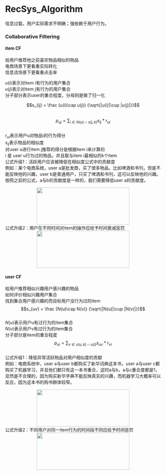 # RecSys_Algorithm

信息过载，用户实际需求不明确；强依赖于用户行为。  

### Collaborative Filtering
#### item CF

给用户推荐他之前喜欢物品相似的物品  
电商场景下更看重实际转化  
信息流场景下更看重点击率  

$u(i)$表示对item i有行为的用户集合  
$u(j)$表示对item j有行为的用户集合  
分子部分表示user的重合程度，分母则是做了归一化  

$$s_{ij} = \frac {u(i)\cap u(j)} {\sqrt{|u(i)|\cup |u(j)|}}$$  
$$p_{uj} = \sum_{i\in N(u) \cap s(j,k)} {s_{ij} * r_{ui}}$$  
$r_{ui}$表示用户u对物品i的行为得分  
$s_{ij}$表示物品的相似度  
对user u进行item j推荐的得分是根据item i来计算的  
i 是 user u行为过的物品，并且取与item i最相似的k个item  
公式升级1：活跃用户应该被降低在相似度公式中的贡献度  
例如：某个电商系统，user a是批发商，买了很多物品，比如啤酒和书刊，但是不能反映他的兴趣，user b是普通用户，只买了啤酒和书刊，这可以反映他的兴趣。按照之前的公式，a与b的贡献度是一样的，我们需要降低user a的贡献度。  
<div align=center><img src="https://github.com/TripleHack/RecSys_Algorithm/blob/master/RecSys公式/2.1.3.png" width="300" height="120" /></div>  
公式升级2：用户在不同时间对item的操作应给予时间衰减惩罚  
<div align=center><img src="https://github.com/TripleHack/RecSys_Algorithm/blob/master/RecSys公式/2.1.4.png" width="300" height="120" /></div>  

#### user CF
给用户推荐相似兴趣用户感兴趣的物品  
如何评价相似兴趣用户集合  
找到集合用户感兴趣的而目标用户没行为过的item  
$$s_{uv} = \frac {N(u)\cap N(v)} {\sqrt{|N(u)|\cup |N(v)|}}$$  
$N(u)$表示用户u有过行为的item集合  
$N(v)$表示用户v有过行为的item集合  
分子部分是item的重合程度  
$$p_{ui} = \sum_{v\in s(u,k) \cap u(i)} {s_{uv} * r_{vi}}$$  
公式升级1：降低异常活跃物品对用户相似度的贡献  
例如：电商系统中，user a与user b都购买了新华词典这本书，user a与user c都购买了机器学习，并且他们都只有这一本书重合，这时a与b，a与c重合度都是1，显然是不合理的，因为购买新华字典不能反映真实的兴趣，而机器学习大概率可以反应，因为这本书的购书群体较窄。  
<div align=center><img src="https://github.com/TripleHack/RecSys_Algorithm/blob/master/RecSys公式/2.1.5.png" width="300" height="120" /></div>  
公式升级2：不同用户对同一item行为的时间段不同应给予时间惩罚  
<div align=center><img src="https://github.com/TripleHack/RecSys_Algorithm/blob/master/RecSys公式/2.1.6.png" width="300" height="120" /></div>  

